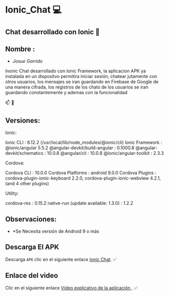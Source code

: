 # Ionic_Chat :computer:

## Chat desarrollado con Ionic :iphone:

## Nombre : 
* *Josue Garrido* 

Inonic Chat desarrollado con Ionic Framework, la aplicacion APK ya instalada en un dispositvo permitira iniciar sesión, chatear jutamente con otros usuarios, los mensajes se iran guardando en Firebase de Google de una manera cifrada, los registros de los chats de los usuarios se iran guardando constantemente y ademas con la funcionalidad

:mailbox: :email:



## Versiones:

Ionic:

   Ionic CLI                     : 6.12.2 (/usr/local/lib/node_modules/@ionic/cli)
   Ionic Framework               : @ionic/angular 5.5.2
   @angular-devkit/build-angular : 0.1000.8
   @angular-devkit/schematics    : 10.0.8
   @angular/cli                  : 10.0.8
   @ionic/angular-toolkit        : 2.3.3

Cordova:

   Cordova CLI       : 10.0.0
   Cordova Platforms : android 9.0.0
   Cordova Plugins   : cordova-plugin-ionic-keyboard 2.2.0, cordova-plugin-ionic-webview 4.2.1, (and 4 other plugins)

Utility:

   cordova-res                          : 0.15.2
   native-run (update available: 1.3.0) : 1.2.2


## Observaciones:

* *Se Necesita versión de Android 9 o más

## Descarga El APK

Descarga `APK` clic en el siguiente enlace [Ionic Chat](https://github.com/JosueGarrido/examen-topicos/raw/master/app-debug.apk). :white_check_mark:

## Enlace del video

Clic en el siguiente enlace [Video explicativo de la aplicación ](https://youtube.com). :white_check_mark:
